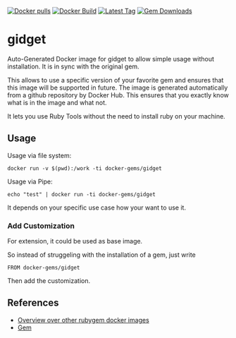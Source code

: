 [![Docker pulls](https://img.shields.io/docker/pulls/rubygem/gidget.svg)](https://hub.docker.com/r/rubygem/gidget/)
[![Docker Build](https://img.shields.io/docker/automated/rubygem/gidget.svg)](https://hub.docker.com/r/rubygem/gidget/)
[![Latest Tag](https://img.shields.io/github/tag/docker-rubygem/gidget.svg)](https://hub.docker.com/r/rubygem/gidget/)
[![Gem Downloads](https://img.shields.io/gem/dt/gidget.svg)](https://rubygems.org/gems/gidget/)
# gidget

Auto-Generated Docker image for gidget to allow simple usage without installation.
It is in sync with the original gem.

This allows to use a specific version of your favorite gem and ensures that this image will be supported in future.
The image is generated automatically from a github repository by Docker Hub.
This ensures that you exactly know what is in the image and what not.

It lets you use Ruby Tools without the need to install ruby on your machine.

## Usage

Usage via file system:

`docker run -v $(pwd):/work -ti docker-gems/gidget`

Usage via Pipe:

`echo "test" | docker run -ti docker-gems/gidget`

It depends on your specific use case how your want to use it.

### Add Customization

For extension, it could be used as base image.

So instead of struggeling with the installation of a gem, just write

`FROM docker-gems/gidget`

Then add the customization.

## References

 - [Overview over other rubygem docker images](https://github.com/thinkbot/docker-rubygem)
 - [Gem](https://rubygems.org/gems/gidget/)
